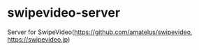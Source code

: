 # swipevideo-server
Server for SwipeVideo(https://github.com/amatelus/swipevideo, https://swipevideo.jp)
